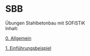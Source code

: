 # SBB
Übungen Stahlbetonbau mit SOFiSTiK\
Inhalt:

[0. Allgemein](https://aiztok.github.io/SBB/000_Allgemein.html)

[1. Einführungsbeispiel](https://aiztok.github.io/SBB/001_Einführungsbeispiel.html)

